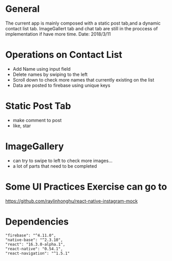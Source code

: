 # General
The current app is mainly composed with a static post tab,and a dynamic contact list tab.
ImageGallert tab and chat tab are still in the proccess of implementation if have more time.
Date: 2018/3/11

# Operations on Contact List
- Add Name using input field
- Delete names by swiping to the left
- Scroll down to check more names that currently existing on the list 
- Data are posted to firebase using unique keys 

# Static Post Tab
- make comment to post
- like, star

# ImageGallery
- can try to swipe to left to check more images...
- a lot of parts that need to be completed

# Some UI Practices Exercise can go to 
https://github.com/raylinhonghu/react-native-instagram-mock

# Dependencies 
    "firebase": "^4.11.0",
    "native-base": "^2.3.10",
    "react": "16.3.0-alpha.1",
    "react-native": "0.54.1",
    "react-navigation": "^1.5.1"
